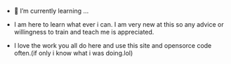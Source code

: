 - 🌱 I’m currently learning ...

- I am here to learn what ever i can. I am very new at this so any advice or willingness to train and teach me is appreciated.
- I love the work you all do here and use this site and opensorce code often.(if only i know what i was doing.lol)
